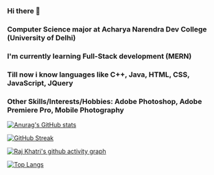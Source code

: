 ### Hi there 👋
### Computer Science major at Acharya Narendra Dev College (University of Delhi)
### I'm currently learning Full-Stack development (MERN)
### Till now i know languages like C++, Java, HTML, CSS, JavaScript, JQuery
### Other Skills/Interests/Hobbies: Adobe Photoshop, Adobe Premiere Pro, Mobile Photography

[![Anurag's GitHub stats](https://github-readme-stats.vercel.app/api?username=khatrijiraj&title_color=FB8C01)](https://github.com/anuraghazra/github-readme-stats)

[![GitHub Streak](http://github-readme-streak-stats.herokuapp.com?user=khatrijiraj&hide_border=true&date_format=j%20M%5B%20Y%5D)](https://git.io/streak-stats)

[![Raj Khatri's github activity graph](https://activity-graph.herokuapp.com/graph?username=khatrijiraj&bg_color=ffffff&color=000000&line=FB8C01&point=FB8C01&area_color=FB8C01&area=true&hide_border=true)](https://github.com/ashutosh00710/github-readme-activity-graph)

[![Top Langs](https://github-readme-stats.vercel.app/api/top-langs/?username=khatrijiraj)](https://github.com/anuraghazra/github-readme-stats)

<!--
**khatrijiraj/khatrijiraj** is a ✨ _special_ ✨ repository because its `README.md` (this file) appears on your GitHub profile.

Here are some ideas to get you started:

- 🔭 I’m currently working on ...
- 🌱 I’m currently learning ...
- 👯 I’m looking to collaborate on ...
- 🤔 I’m looking for help with ...
- 💬 Ask me about ...
- 📫 How to reach me: ...
- 😄 Pronouns: ...
- ⚡ Fun fact: ...
-->
